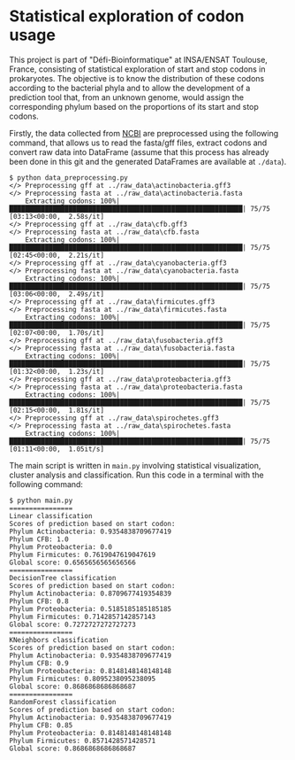 # Statistical exploration of codon usage

This project is part of "Défi-Bioinformatique" at INSA/ENSAT Toulouse, France, consisting of statistical exploration of start and stop codons in prokaryotes. The objective is to know the distribution of these codons according to the bacterial phyla and to allow the development of a prediction tool that, from an unknown genome, would assign the corresponding phylum based on the proportions of its start and stop codons.

Firstly, the data collected from [NCBI](https://www.ncbi.nlm.nih.gov/nuccore) are preprocessed using the following command, that allows us to read the fasta/gff files, extract codons and convert raw data into DataFrame (assume that this process has already been done in this git and the generated DataFrames are available at `./data`).
```
$ python data_preprocessing.py
</> Preprocessing gff at ../raw_data\actinobacteria.gff3
</> Preprocessing fasta at ../raw_data\actinobacteria.fasta
    Extracting codons: 100%|███████████████████████████████████████████████████████████| 75/75 [03:13<00:00,  2.58s/it]
</> Preprocessing gff at ../raw_data\cfb.gff3
</> Preprocessing fasta at ../raw_data\cfb.fasta
    Extracting codons: 100%|███████████████████████████████████████████████████████████| 75/75 [02:45<00:00,  2.21s/it]
</> Preprocessing gff at ../raw_data\cyanobacteria.gff3
</> Preprocessing fasta at ../raw_data\cyanobacteria.fasta
    Extracting codons: 100%|███████████████████████████████████████████████████████████| 75/75 [03:06<00:00,  2.49s/it]
</> Preprocessing gff at ../raw_data\firmicutes.gff3
</> Preprocessing fasta at ../raw_data\firmicutes.fasta
    Extracting codons: 100%|███████████████████████████████████████████████████████████| 75/75 [02:07<00:00,  1.70s/it]
</> Preprocessing gff at ../raw_data\fusobacteria.gff3
</> Preprocessing fasta at ../raw_data\fusobacteria.fasta
    Extracting codons: 100%|███████████████████████████████████████████████████████████| 75/75 [01:32<00:00,  1.23s/it]
</> Preprocessing gff at ../raw_data\proteobacteria.gff3
</> Preprocessing fasta at ../raw_data\proteobacteria.fasta
    Extracting codons: 100%|███████████████████████████████████████████████████████████| 75/75 [02:15<00:00,  1.81s/it]
</> Preprocessing gff at ../raw_data\spirochetes.gff3
</> Preprocessing fasta at ../raw_data\spirochetes.fasta
    Extracting codons: 100%|███████████████████████████████████████████████████████████| 75/75 [01:11<00:00,  1.05it/s]
```

The main script is written in `main.py` involving statistical visualization, cluster analysis and classification. Run this code in a terminal with the following command:
```
$ python main.py
================
Linear classification
Scores of prediction based on start codon:
Phylum Actinobacteria: 0.9354838709677419
Phylum CFB: 1.0
Phylum Proteobacteria: 0.0
Phylum Firmicutes: 0.7619047619047619
Global score: 0.6565656565656566
================
DecisionTree classification
Scores of prediction based on start codon:
Phylum Actinobacteria: 0.8709677419354839
Phylum CFB: 0.8
Phylum Proteobacteria: 0.5185185185185185
Phylum Firmicutes: 0.7142857142857143
Global score: 0.7272727272727273
================
KNeighbors classification
Scores of prediction based on start codon:
Phylum Actinobacteria: 0.9354838709677419
Phylum CFB: 0.9
Phylum Proteobacteria: 0.8148148148148148
Phylum Firmicutes: 0.8095238095238095
Global score: 0.8686868686868687
================
RandomForest classification
Scores of prediction based on start codon:
Phylum Actinobacteria: 0.9354838709677419
Phylum CFB: 0.85
Phylum Proteobacteria: 0.8148148148148148
Phylum Firmicutes: 0.8571428571428571
Global score: 0.8686868686868687
```


